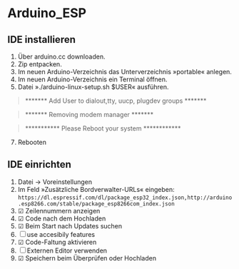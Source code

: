 # Arduino_ESP

## IDE installieren

1. Über arduino.cc downloaden.
2. Zip entpacken.
3. Im neuen Arduino-Verzeichnis das Unterverzeichnis »portable« anlegen.
4. Im neuen Arduino-Verzeichnis ein Terminal öffnen.
5. Datei »./arduino-linux-setup.sh $USER« ausführen.

> ******* Add User to dialout,tty, uucp, plugdev groups *******

> ******* Removing modem manager *******

> *********** Please Reboot your system ************

7. Rebooten

## IDE einrichten

1. Datei → Voreinstellungen
2. Im Feld »Zusätzliche Bordverwalter-URLs« eingeben: `https://dl.espressif.com/dl/package_esp32_index.json,http://arduino.esp8266.com/stable/package_esp8266com_index.json`
3. ☑ Zeilennummern anzeigen 
4. ☑ Code nach dem Hochladen
5. ☑ Beim Start nach Updates suchen
6. ☐ use accesibily features
7. ☑ Code-Faltung aktivieren
8. ☐ Externen Editor verwenden
9. ☑ Speichern beim Überprüfen oder Hochladen
